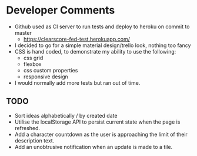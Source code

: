 # Developer Comments
* Github used as CI server to run tests and deploy to heroku on commit to master
  * https://clearscore-fed-test.herokuapp.com/
* I decided to go for a simple material design/trello look, nothing too fancy
* CSS is hand coded, to demonstrate my ability to use the following:
  * css grid
  * flexbox
  * css custom properties
  * responsive design
* I would normally add more tests but ran out of time.

## TODO
* Sort ideas alphabetically / by created date
* Utilise the localStorage API to persist current state when the page is refreshed.
* Add a character countdown as the user is approaching the limit of their description text.
* Add an unobtrusive notification when an update is made to a tile.
